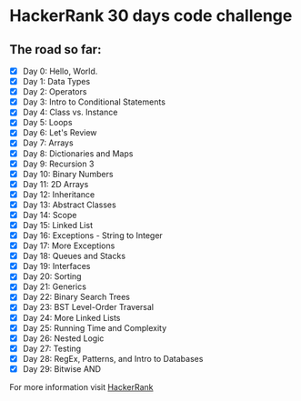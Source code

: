 # HackerRank 30 days code challenge

## The road so far:

- [x] Day 0: Hello, World.   
- [x] Day 1: Data Types   
- [x] Day 2: Operators  
- [x] Day 3: Intro to Conditional Statements  
- [x] Day 4: Class vs. Instance  
- [x] Day 5: Loops  
- [x] Day 6: Let's Review  
- [x] Day 7: Arrays  
- [x] Day 8: Dictionaries and Maps  
- [x] Day 9: Recursion 3  
- [x] Day 10: Binary Numbers  
- [x] Day 11: 2D Arrays  
- [x] Day 12: Inheritance  
- [x] Day 13: Abstract Classes  
- [x] Day 14: Scope  
- [x] Day 15: Linked List  
- [x] Day 16: Exceptions - String to Integer  
- [x] Day 17: More Exceptions  
- [x] Day 18: Queues and Stacks  
- [x] Day 19: Interfaces  
- [x] Day 20: Sorting  
- [x] Day 21: Generics   
- [x] Day 22: Binary Search Trees  
- [x] Day 23: BST Level-Order Traversal  
- [x] Day 24: More Linked Lists  
- [x] Day 25: Running Time and Complexity  
- [x] Day 26: Nested Logic  
- [x] Day 27: Testing
- [x] Day 28: RegEx, Patterns, and Intro to Databases  
- [x] Day 29: Bitwise AND  

For more information visit [HackerRank](https://www.hackerrank.com/domains/tutorials/30-days-of-code)
